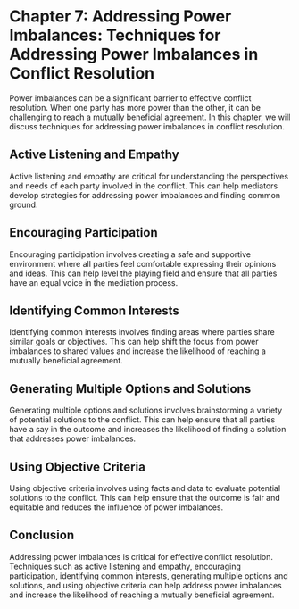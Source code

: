 Chapter 7: Addressing Power Imbalances: Techniques for Addressing Power Imbalances in Conflict Resolution
=========================================================================================================

Power imbalances can be a significant barrier to effective conflict resolution. When one party has more power than the other, it can be challenging to reach a mutually beneficial agreement. In this chapter, we will discuss techniques for addressing power imbalances in conflict resolution.

Active Listening and Empathy
----------------------------

Active listening and empathy are critical for understanding the perspectives and needs of each party involved in the conflict. This can help mediators develop strategies for addressing power imbalances and finding common ground.

Encouraging Participation
-------------------------

Encouraging participation involves creating a safe and supportive environment where all parties feel comfortable expressing their opinions and ideas. This can help level the playing field and ensure that all parties have an equal voice in the mediation process.

Identifying Common Interests
----------------------------

Identifying common interests involves finding areas where parties share similar goals or objectives. This can help shift the focus from power imbalances to shared values and increase the likelihood of reaching a mutually beneficial agreement.

Generating Multiple Options and Solutions
-----------------------------------------

Generating multiple options and solutions involves brainstorming a variety of potential solutions to the conflict. This can help ensure that all parties have a say in the outcome and increases the likelihood of finding a solution that addresses power imbalances.

Using Objective Criteria
------------------------

Using objective criteria involves using facts and data to evaluate potential solutions to the conflict. This can help ensure that the outcome is fair and equitable and reduces the influence of power imbalances.

Conclusion
----------

Addressing power imbalances is critical for effective conflict resolution. Techniques such as active listening and empathy, encouraging participation, identifying common interests, generating multiple options and solutions, and using objective criteria can help address power imbalances and increase the likelihood of reaching a mutually beneficial agreement.
